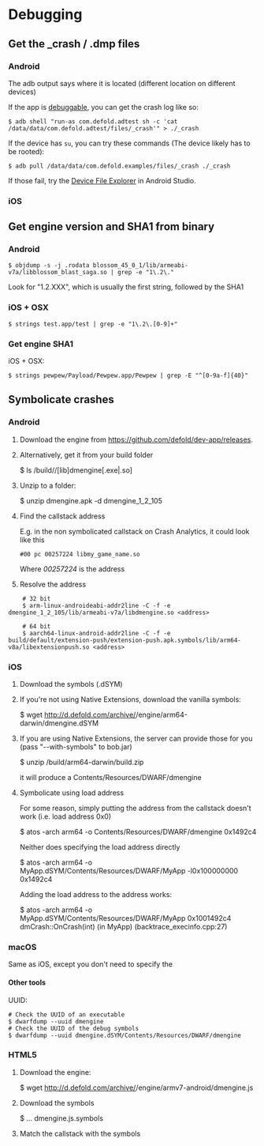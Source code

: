 # Debugging

## Get the _crash / .dmp files

### Android

The adb output says where it is located (different location on different devices)

If the app is [debuggable](), you can get the crash log like so:

	$ adb shell "run-as com.defold.adtest sh -c 'cat /data/data/com.defold.adtest/files/_crash'" > ./_crash

If the device has `su`, you can try these commands (The device likely has to be rooted):

	$ adb pull /data/data/com.defold.examples/files/_crash ./_crash

If those fail, try the [Device File Explorer](https://developer.android.com/studio/debug/device-file-explorer) in Android Studio.


### iOS

## Get engine version and SHA1 from binary

### Android

	$ objdump -s -j .rodata blossom_45_0_1/lib/armeabi-v7a/libblossom_blast_saga.so | grep -e "1\.2\."

Look for "1.2.XXX", which is usually the first string, followed by the SHA1

### iOS + OSX

    $ strings test.app/test | grep -e "1\.2\.[0-9]+"


### Get engine SHA1

iOS + OSX:

    $ strings pewpew/Payload/Pewpew.app/Pewpew | grep -E "^[0-9a-f]{40}"


## Symbolicate crashes


### Android

1. Download the engine from https://github.com/defold/dev-app/releases.

1. Alternatively, get it from your build folder

	$ ls <project>/build/<platform>/[lib]dmengine[.exe|.so]

1. Unzip to a folder:

	$ unzip dmengine.apk -d dmengine_1_2_105

1. Find the callstack address

	E.g. in the non symbolicated callstack on Crash Analytics, it could look like this

	`#00 pc 00257224 libmy_game_name.so`

	Where *00257224* is the address

1. Resolve the address

```
    # 32 bit
    $ arm-linux-androideabi-addr2line -C -f -e dmengine_1_2_105/lib/armeabi-v7a/libdmengine.so <address>

    # 64 bit
    $ aarch64-linux-android-addr2line -C -f -e build/default/extension-push/extension-push.apk.symbols/lib/arm64-v8a/libextensionpush.so <address>
```

### iOS

1. Download the symbols (.dSYM)

1. If you're not using Native Extensions, download the vanilla symbols:

	$ wget http://d.defold.com/archive/<sha1>/engine/arm64-darwin/dmengine.dSYM

1. If you are using Native Extensions, the server can provide those for you (pass "--with-symbols" to bob.jar)

	$ unzip <project>/build/arm64-darwin/build.zip

	it will produce a Contents/Resources/DWARF/dmengine

1. Symbolicate using load address

	For some reason, simply putting the address from the callstack doesn't work (i.e. load address 0x0)

	$ atos -arch arm64 -o Contents/Resources/DWARF/dmengine 0x1492c4

	Neither does specifying the load address directly

	$ atos -arch arm64 -o MyApp.dSYM/Contents/Resources/DWARF/MyApp -l0x100000000 0x1492c4

	Adding the load address to the address works:

	$ atos -arch arm64 -o MyApp.dSYM/Contents/Resources/DWARF/MyApp 0x1001492c4
	dmCrash::OnCrash(int) (in MyApp) (backtrace_execinfo.cpp:27)

### macOS

Same as iOS, except you don't need to specify the <arch>

#### Other tools

UUID:

	# Check the UUID of an executable
	$ dwarfdump --uuid dmengine
	# Check the UUID of the debug symbols
	$ dwarfdump --uuid dmengine.dSYM/Contents/Resources/DWARF/dmengine


### HTML5

1. Download the engine:

	$ wget http://d.defold.com/archive/<sha1>/engine/armv7-android/dmengine.js

1. Download the symbols

	$ ... dmengine.js.symbols

1. Match the callstack with the symbols
